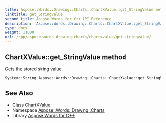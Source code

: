 ```yaml
---
title: Aspose::Words::Drawing::Charts::ChartXValue::get_StringValue method
linktitle: get_StringValue
second_title: Aspose.Words for C++ API Reference
description: 'Aspose::Words::Drawing::Charts::ChartXValue::get_StringValue method. Gets the stored string value in C++.'
type: docs
weight: 11000
url: /cpp/aspose.words.drawing.charts/chartxvalue/get_stringvalue/
---
```

## ChartXValue::get_StringValue method


Gets the stored string value.

```cpp
System::String Aspose::Words::Drawing::Charts::ChartXValue::get_StringValue() const
```

## See Also

* Class [ChartXValue](../)
* Namespace [Aspose::Words::Drawing::Charts](../../)
* Library [Aspose.Words for C++](../../../)
